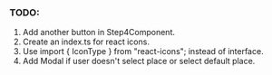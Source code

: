 ### TODO: 
1. Add another button in Step4Component. 
2. Create an index.ts for react icons.
3. Use import { IconType } from "react-icons"; instead of interface.
4. Add Modal if user doesn't select place or select default place.